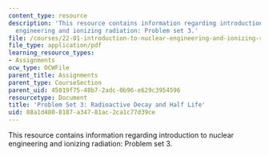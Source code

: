 ```yaml
---
content_type: resource
description: 'This resource contains information regarding introduction to nuclear
  engineering and ionizing radiation: Problem set 3.'
file: /courses/22-01-introduction-to-nuclear-engineering-and-ionizing-radiation-fall-2016/88a1d4808187a34781ac2ca1c77d39ce_MIT22_01F16_ProblemSet3.pdf
file_type: application/pdf
learning_resource_types:
- Assignments
ocw_type: OCWFile
parent_title: Assignments
parent_type: CourseSection
parent_uid: 45019f75-48b7-2adc-0b96-e629c3954596
resourcetype: Document
title: 'Problem Set 3: Radioactive Decay and Half Life'
uid: 88a1d480-8187-a347-81ac-2ca1c77d39ce
---
```

This resource contains information regarding introduction to nuclear engineering and ionizing radiation: Problem set 3.